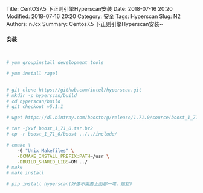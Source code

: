 Title: CentOS7.5 下正则引擎Hyperscan安装
Date: 2018-07-16 20:20
Modified: 2018-07-16 20:20
Category: 安全
Tags: Hyperscan
Slug: N2
Authors: nJcx
Summary:  Centos7.5 下正则引擎Hyperscan安装~


#### 安装



``` bash


# yum groupinstall development tools

# yum install ragel
 

# git clone https://github.com/intel/hyperscan.git
# mkdir -p hyperscan/build
# cd hyperscan/build
# git checkout v5.1.1

# wget https://dl.bintray.com/boostorg/release/1.71.0/source/boost_1_71_0.tar.bz2

# tar -jxvf boost_1_71_0.tar.bz2 
# cp -r boost_1_71_0/boost ../../include/

# cmake \
    -G "Unix Makefiles" \
    -DCMAKE_INSTALL_PREFIX:PATH=/usr \
    -DBUILD_SHARED_LIBS=ON ../
# make
# make install

# pip install hyperscan(好像不需要上面那一堆，尴尬)

```